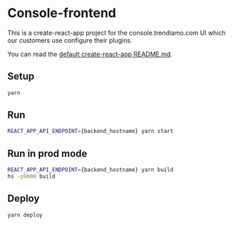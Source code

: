 # Console-frontend

This is a create-react-app project for the console.trendiamo.com UI which our customers use configure their plugins.

You can read the [default create-react-app README.md](https://github.com/facebook/create-react-app/blob/master/packages/react-scripts/template/README.md).

## Setup

```sh
yarn
```

## Run

```sh
REACT_APP_API_ENDPOINT={backend_hostname} yarn start
```

## Run in prod mode

```sh
REACT_APP_API_ENDPOINT={backend_hostname} yarn build
hs -p9000 build
```

## Deploy

```
yarn deploy
```
